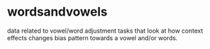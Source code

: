 # wordsandvowels
data related to vowel/word adjustment tasks that look at how context effects changes bias pattern towards a vowel and/or words.  
